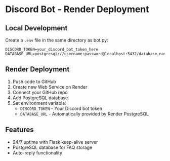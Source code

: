 # Discord Bot - Render Deployment

## Local Development
Create a `.env` file in the same directory as bot.py:
```
DISCORD_TOKEN=your_discord_bot_token_here
DATABASE_URL=postgresql://username:password@localhost:5432/database_name
```

## Render Deployment
1. Push code to GitHub
2. Create new Web Service on Render
3. Connect your GitHub repo
4. Add PostgreSQL database
5. Set environment variable:
   - `DISCORD_TOKEN` - Your Discord bot token
   - `DATABASE_URL` - Automatically provided by Render PostgreSQL

## Features
- 24/7 uptime with Flask keep-alive server
- PostgreSQL database for FAQ storage
- Auto-reply functionality
